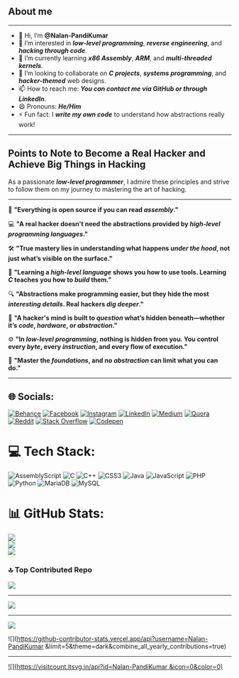 ## About me
---

- 👋 Hi, I’m **@Nalan-PandiKumar**
- 👀 I’m interested in _**low-level programming**_, _**reverse engineering**_, and _**hacking through code**_.
- 🌱 I’m currently learning _**x86 Assembly**_, _**ARM**_, and _**multi-threaded kernels**_.
- 💞️ I’m looking to collaborate on _**C projects**_, _**systems programming**_, and _**hacker-themed**_ web designs.
- 📫 How to reach me: _**You can contact me via GitHub or through LinkedIn**_.
- 😄 Pronouns: _**He/Him**_
- ⚡ Fun fact: I _**write my own code**_ to understand how abstractions really work!

---

## Points to Note to Become a Real Hacker and Achieve Big Things in Hacking

As a passionate _**low-level programmer**_, I admire these principles and strive to follow them on my journey to mastering the art of hacking.

---

🔹 **"Everything is open source if you can read _**assembly**_."**

💻 **"A real hacker doesn't need the abstractions provided by _**high-level programming languages**_."**

🛠️ **"True mastery lies in understanding what happens _**under the hood**_, not just what’s visible on the surface."**

🔧 **"Learning a _**high-level language**_ shows you how to use tools. Learning _**C**_ teaches you how to _**build**_ them."**

🔍 **"Abstractions make programming easier, but they hide the most _**interesting details**_. Real hackers _**dig deeper**_."**

🧠 **"A hacker's mind is built to _**question**_ what’s hidden beneath—whether it’s _**code**_, _**hardware**_, or _**abstraction**_."**

⚙️ **"In _**low-level programming**_, nothing is hidden from you. You control every _**byte**_, every _**instruction**_, and every flow of execution."**

🚀 **"Master the _**foundations**_, and no _**abstraction**_ can limit what you can do."**

---

## 🌐 Socials:
[![Behance](https://img.shields.io/badge/Behance-1769ff?logo=behance&logoColor=white)](https://behance.net/nalanpandikumar) [![Facebook](https://img.shields.io/badge/Facebook-%231877F2.svg?logo=Facebook&logoColor=white)](https://facebook.com/NalanPandiKumar) [![Instagram](https://img.shields.io/badge/Instagram-%23E4405F.svg?logo=Instagram&logoColor=white)](https://instagram.com/nalan_pandikumar) [![LinkedIn](https://img.shields.io/badge/LinkedIn-%230077B5.svg?logo=linkedin&logoColor=white)](https://linkedin.com/in/nalan-p-226a7525a) [![Medium](https://img.shields.io/badge/Medium-12100E?logo=medium&logoColor=white)](https://medium.com/@Nalanpandi) [![Quora](https://img.shields.io/badge/Quora-%23B92B27.svg?logo=Quora&logoColor=white)](https://quora.com/profile/Nalan-Pandi) [![Reddit](https://img.shields.io/badge/Reddit-%23FF4500.svg?logo=Reddit&logoColor=white)](https://reddit.com/user/Foreign_Tonight1897) [![Stack Overflow](https://img.shields.io/badge/-Stackoverflow-FE7A16?logo=stack-overflow&logoColor=white)](https://stackoverflow.com/users/20326830) [![Codepen](https://img.shields.io/badge/Codepen-000000?style=for-the-badge&logo=codepen&logoColor=white)](https://codepen.io/Nalan-Pandi) 

# 💻 Tech Stack:
![AssemblyScript](https://img.shields.io/badge/assembly%20script-%23000000.svg?style=flat-square&logo=assemblyscript&logoColor=white) ![C](https://img.shields.io/badge/c-%2300599C.svg?style=flat-square&logo=c&logoColor=white) ![C++](https://img.shields.io/badge/c++-%2300599C.svg?style=flat-square&logo=c%2B%2B&logoColor=white) ![CSS3](https://img.shields.io/badge/css3-%231572B6.svg?style=flat-square&logo=css3&logoColor=white) ![Java](https://img.shields.io/badge/java-%23ED8B00.svg?style=flat-square&logo=openjdk&logoColor=white) ![JavaScript](https://img.shields.io/badge/javascript-%23323330.svg?style=flat-square&logo=javascript&logoColor=%23F7DF1E) ![PHP](https://img.shields.io/badge/php-%23777BB4.svg?style=flat-square&logo=php&logoColor=white) ![Python](https://img.shields.io/badge/python-3670A0?style=flat-square&logo=python&logoColor=ffdd54) ![MariaDB](https://img.shields.io/badge/MariaDB-003545?style=flat-square&logo=mariadb&logoColor=white) ![MySQL](https://img.shields.io/badge/mysql-4479A1.svg?style=flat-square&logo=mysql&logoColor=white)
# 📊 GitHub Stats:
![](https://github-readme-stats.vercel.app/api?username=Nalan-PandiKumar&theme=radical&hide_border=false&include_all_commits=true&count_private=true)<br/>
![](https://github-readme-streak-stats.herokuapp.com/?user=Nalan-PandiKumar&theme=radical&hide_border=false)<br/>
![](https://github-readme-stats.vercel.app/api/top-langs/?username=Nalan-PandiKumar&theme=radical&hide_border=false&include_all_commits=true&count_private=true&layout=compact)

### 🔝 Top Contributed Repo
![](https://github-contributor-stats.vercel.app/api?username=Nalan-PandiKumar&limit=5&theme=dark&combine_all_yearly_contributions=true)

---
[![](https://visitcount.itsvg.in/api?id=Nalan-PandiKumar&icon=8&color=0)](https://visitcount.itsvg.in)

<!-- Proudly created with GPRM ( https://gprm.itsvg.in ) -->
---
[![](https://visitcount.itsvg.in/api?id=Nalan-PandiKumar&icon=8&color=0)](https://visitcount.itsvg.in)

<!-- Proudly created with GPRM ( https://gprm.itsvg.in ) -->
![](https://github-contributor-stats.vercel.app/api?username=Nalan-PandiKumar &limit=5&theme=dark&combine_all_yearly_contributions=true)

---
[![](https://visitcount.itsvg.in/api?id=Nalan-PandiKumar &icon=0&color=0)](https://visitcount.itsvg.in)

<!-- Proudly created with GPRM ( https://gprm.itsvg.in ) -->


